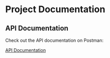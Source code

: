 
# Project Documentation

## API Documentation

Check out the API documentation on Postman:

<a href="https://documenter.getpostman.com/view/28107671/2s9YsRaoPS " target="_blank" >API Documentation</a>
